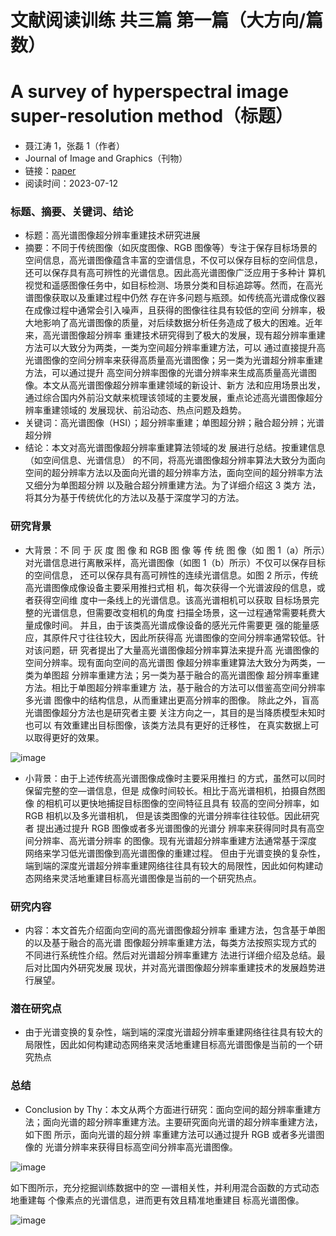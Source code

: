 # 文献阅读训练 共三篇 第一篇（大方向/篇数）
# A survey of hyperspectral image super-resolution method（标题）
- 聂江涛 1，张磊 1（作者）
- Journal of Image and Graphics（刊物）
- 链接：[paper](https://github.com/ZYJ-Group/Tanghy/blob/main/1-Literature/%E8%B7%A8%E6%A8%A1%E6%80%81%E8%A1%A8%E5%BE%81%E4%B8%8E%E7%94%9F%E6%88%90%E6%8A%80%E6%9C%AF_%E5%88%98%E5%8D%8E%E5%B3%B0.pdf)
- 阅读时间：2023-07-12

### 标题、摘要、关键词、结论
- 标题：高光谱图像超分辨率重建技术研究进展
- 摘要：不同于传统图像（如灰度图像、RGB 图像等）专注于保存目标场景的空间信息，高光谱图像蕴含丰富的空谱信息，不仅可以保存目标的空间信息，还可以保存具有高可辨性的光谱信息。因此高光谱图像广泛应用于多种计 算机视觉和遥感图像任务中，如目标检测、场景分类和目标追踪等。然而，在高光谱图像获取以及重建过程中仍然 存在许多问题与瓶颈。如传统高光谱成像仪器在成像过程中通常会引入噪声，且获得的图像往往具有较低的空间 分辨率，极大地影响了高光谱图像的质量，对后续数据分析任务造成了极大的困难。近年来，高光谱图像超分辨率 重建技术研究得到了极大的发展，现有超分辨率重建方法可以大致分为两类，一类为空间超分辨率重建方法，可以 通过直接提升高光谱图像的空间分辨率来获得高质量高光谱图像；另一类为光谱超分辨率重建方法，可以通过提升 高空间分辨率图像的光谱分辨率来生成高质量高光谱图像。本文从高光谱图像超分辨率重建领域的新设计、新方 法和应用场景出发，通过综合国内外前沿文献来梳理该领域的主要发展，重点论述高光谱图像超分辨率重建领域的 发展现状、前沿动态、热点问题及趋势。
- 关键词：高光谱图像（HSI）；超分辨率重建；单图超分辨；融合超分辨；光谱超分辨
- 结论：本文对高光谱图像超分辨率重建算法领域的发 展进行总结。按重建信息（如空间信息、光谱信息） 的不同，将高光谱图像超分辨率算法大致分为面向 空间的超分辨率方法以及面向光谱的超分辨率方法，面向空间的超分辨率方法又细分为单图超分辨 以及融合超分辨重建方法。为了详细介绍这 3 类方 法，将其分为基于传统优化的方法以及基于深度学习的方法。

### 研究背景
- 大背景：不 同 于 灰 度 图 像 和 RGB 图 像 等 传 统 图 像（如 图 1（a）所示）对光谱信息进行离散采样，高光谱图像（如图 1（b）所示）不仅可以保存目标的空间信息， 还可以保存具有高可辨性的连续光谱信息。如图 2 所示，传统高光谱图像成像设备主要采用推扫式相 机，每次获得一个光谱波段的信息，或者获得空间维 度中一条线上的光谱信息。该高光谱相机可以获取 目标场景完整的光谱信息，但需要改变相机的角度 扫描全场景，这一过程通常需要耗费大量成像时间。 并且，由于该类高光谱成像设备的感光元件需要更 强的能量感应，其原件尺寸往往较大，因此所获得高 光谱图像的空间分辨率通常较低。针对该问题，研 究者提出了大量高光谱图像超分辨率算法来提升高 光谱图像的空间分辨率。现有面向空间的高光谱图 像超分辨率重建算法大致分为两类，一类为单图超 分辨率重建方法；另一类为基于融合的高光谱图像 超分辨率重建方法。相比于单图超分辨率重建方 法，基于融合的方法可以借鉴高空间分辨率多光谱 图像中的结构信息，从而重建出更高分辨率的图像。 除此之外，盲高光谱图像超分方法也是研究者主要 关注方向之一，其目的是当降质模型未知时也可以 有效重建出目标图像，该类方法具有更好的迁移性， 在真实数据上可以取得更好的效果。

![image](https://github.com/ZYJ-Group/Tanghy/assets/94824386/b0a6ebeb-457d-4068-8f4d-eed98966d26f)

- 小背景：由于上述传统高光谱图像成像时主要采用推扫 的方式，虽然可以同时保留完整的空—谱信息，但是 成像时间较长。相比于高光谱相机，拍摄自然图像 的相机可以更快地捕捉目标图像的空间特征且具有 较高的空间分辨率，如 RGB 相机以及多光谱相机， 但是该类图像的光谱分辨率往往较低。因此研究者 提出通过提升 RGB 图像或者多光谱图像的光谱分 辨率来获得同时具有高空间分辨率、高光谱分辨率 的图像。现有光谱超分辨率重建方法通常基于深度 网络来学习低光谱图像到高光谱图像的重建过程。 但由于光谱变换的复杂性，端到端的深度光谱超分辨率重建网络往往具有较大的局限性，因此如何构建动态网络来灵活地重建目标高光谱图像是当前的一个研究热点。

### 研究内容
- 内容：本文首先介绍面向空间的高光谱图像超分辨率 重建方法，包含基于单图的以及基于融合的高光谱 图像超分辨率重建方法，每类方法按照实现方式的 不同进行系统性介绍。然后对光谱超分辨率重建方 法进行详细介绍及总结。最后对比国内外研究发展 现状，并对高光谱图像超分辨率重建技术的发展趋势进行展望。

### 潜在研究点
- 由于光谱变换的复杂性，端到端的深度光谱超分辨率重建网络往往具有较大的局限性，因此如何构建动态网络来灵活地重建目标高光谱图像是当前的一个研究热点

### 总结
- Conclusion by Thy：本文从两个方面进行研究：面向空间的超分辨率重建方法；面向光谱的超分辨率重建方法。主要研究面向光谱的超分辨率重建方法，如下图 所示，面向光谱的超分辨 率重建方法可以通过提升 RGB 或者多光谱图像的 光谱分辨率来获得目标高空间分辨率高光谱图像。

![image](https://github.com/ZYJ-Group/Tanghy/assets/94824386/e9093e44-e0b9-4927-8d88-13537fb930a3)

如下图所示，充分挖掘训练数据中的空 —谱相关性，并利用混合函数的方式动态地重建每 个像素点的光谱信息，进而更有效且精准地重建目 标高光谱图像。


![image](https://github.com/ZYJ-Group/Tanghy/assets/94824386/856af856-2ad6-4969-80b4-caa6472e504c)



